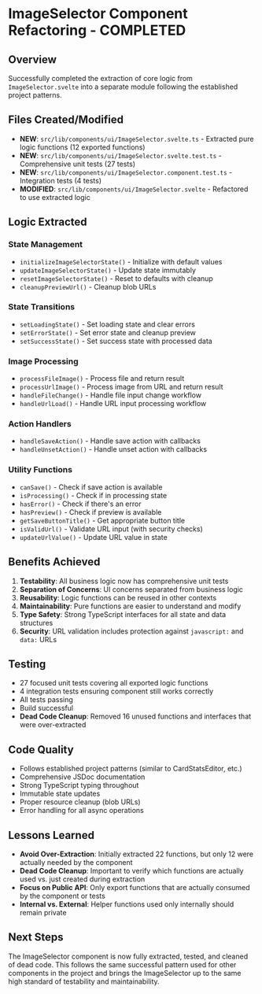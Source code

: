 # ImageSelector Component Refactoring - COMPLETED

## Overview
Successfully completed the extraction of core logic from `ImageSelector.svelte` into a separate module following the established project patterns.

## Files Created/Modified
- **NEW**: `src/lib/components/ui/ImageSelector.svelte.ts` - Extracted pure logic functions (12 exported functions)
- **NEW**: `src/lib/components/ui/ImageSelector.svelte.test.ts` - Comprehensive unit tests (27 tests)
- **NEW**: `src/lib/components/ui/ImageSelector.component.test.ts` - Integration tests (4 tests)
- **MODIFIED**: `src/lib/components/ui/ImageSelector.svelte` - Refactored to use extracted logic

## Logic Extracted
### State Management
- `initializeImageSelectorState()` - Initialize with default values
- `updateImageSelectorState()` - Update state immutably
- `resetImageSelectorState()` - Reset to defaults with cleanup
- `cleanupPreviewUrl()` - Cleanup blob URLs

### State Transitions
- `setLoadingState()` - Set loading state and clear errors
- `setErrorState()` - Set error state and cleanup preview
- `setSuccessState()` - Set success state with processed data

### Image Processing
- `processFileImage()` - Process file and return result
- `processUrlImage()` - Process image from URL and return result
- `handleFileChange()` - Handle file input change workflow
- `handleUrlLoad()` - Handle URL input processing workflow

### Action Handlers
- `handleSaveAction()` - Handle save action with callbacks
- `handleUnsetAction()` - Handle unset action with callbacks

### Utility Functions
- `canSave()` - Check if save action is available
- `isProcessing()` - Check if in processing state
- `hasError()` - Check if there's an error
- `hasPreview()` - Check if preview is available
- `getSaveButtonTitle()` - Get appropriate button title
- `isValidUrl()` - Validate URL input (with security checks)
- `updateUrlValue()` - Update URL value in state

## Benefits Achieved
1. **Testability**: All business logic now has comprehensive unit tests
2. **Separation of Concerns**: UI concerns separated from business logic
3. **Reusability**: Logic functions can be reused in other contexts
4. **Maintainability**: Pure functions are easier to understand and modify
5. **Type Safety**: Strong TypeScript interfaces for all state and data structures
6. **Security**: URL validation includes protection against `javascript:` and `data:` URLs

## Testing
- 27 focused unit tests covering all exported logic functions
- 4 integration tests ensuring component still works correctly
- All tests passing
- Build successful
- **Dead Code Cleanup**: Removed 16 unused functions and interfaces that were over-extracted

## Code Quality
- Follows established project patterns (similar to CardStatsEditor, etc.)
- Comprehensive JSDoc documentation
- Strong TypeScript typing throughout
- Immutable state updates
- Proper resource cleanup (blob URLs)
- Error handling for all async operations

## Lessons Learned
- **Avoid Over-Extraction**: Initially extracted 22 functions, but only 12 were actually needed by the component
- **Dead Code Cleanup**: Important to verify which functions are actually used vs. just created during extraction
- **Focus on Public API**: Only export functions that are actually consumed by the component or tests
- **Internal vs. External**: Helper functions used only internally should remain private

## Next Steps
The ImageSelector component is now fully extracted, tested, and cleaned of dead code. This follows the same successful pattern used for other components in the project and brings the ImageSelector up to the same high standard of testability and maintainability.
